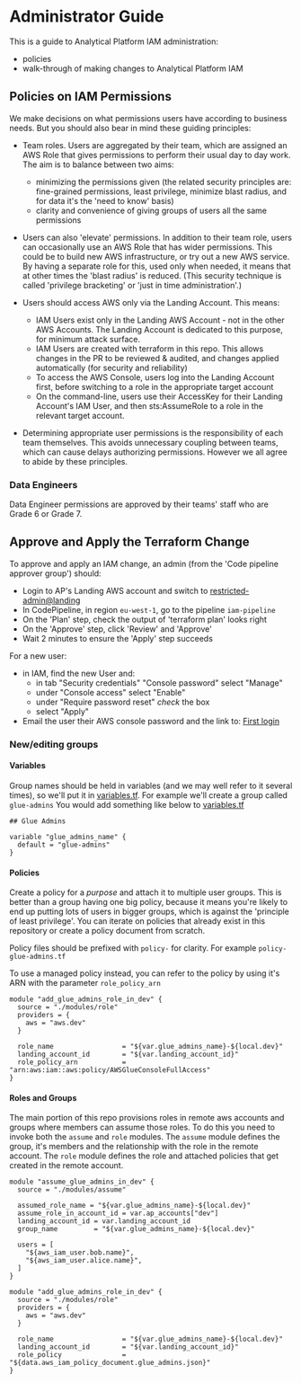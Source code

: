 # Administrator Guide

This is a guide to Analytical Platform IAM administration:

* policies
* walk-through of making changes to Analytical Platform IAM

## Policies on IAM Permissions

We make decisions on what permissions users have according to business needs. But you should also bear in mind these guiding principles:

* Team roles. Users are aggregated by their team, which are assigned an AWS Role that gives permissions to perform their usual day to day work. The aim is to balance between two aims:
  * minimizing the permissions given (the related security principles are: fine-grained permissions, least privilege, minimize blast radius, and for data it's the 'need to know' basis)
  * clarity and convenience of giving groups of users all the same permissions

* Users can also 'elevate' permissions. In addition to their team role, users can occasionally use an AWS Role that has wider permissions. This could be to build new AWS infrastructure, or try out a new AWS service. By having a separate role for this, used only when needed, it means that at other times the 'blast radius' is reduced. (This security technique is called 'privilege bracketing' or 'just in time administration'.)

* Users should access AWS only via the Landing Account. This means:
  * IAM Users exist only in the Landing AWS Account - not in the other AWS Accounts. The Landing Account is dedicated to this purpose, for minimum attack surface.
  * IAM Users are created with terraform in this repo. This allows changes in the PR to be reviewed & audited, and changes applied automatically (for security and reliability)
  * To access the AWS Console, users log into the Landing Account first, before switching to a role in the appropriate target account
  * On the command-line, users use their AccessKey for their Landing Account's IAM User, and then sts:AssumeRole to a role in the relevant target account.

* Determining appropriate user permissions is the responsibility of each team themselves. This avoids unnecessary coupling between teams, which can cause delays authorizing permissions. However we all agree to abide by these principles.

### Data Engineers

Data Engineer permissions are approved by their teams' staff who are Grade 6 or Grade 7.

## Approve and Apply the Terraform Change

To approve and apply an IAM change, an admin (from the 'Code pipeline approver group') should:

* Login to AP's Landing AWS account and switch to [restricted-admin@landing](https://signin.aws.amazon.com/switchrole?account=analytical-platform-landing&roleName=restricted-admin-landing&displayName=restricted-admin@landing)
* In CodePipeline, in region `eu-west-1`, go to the pipeline `iam-pipeline`
* On the 'Plan' step, check the output of 'terraform plan' looks right
* On the 'Approve' step, click 'Review' and 'Approve'
* Wait 2 minutes to ensure the 'Apply' step succeeds

For a new user:

* in IAM, find the new User and:
  * in tab "Security credentials" "Console password" select "Manage"
  * under "Console access" select "Enable"
  * under "Require password reset" *check* the box
  * select "Apply"
* Email the user their AWS console password and the link to: [First login](#first-login)

### New/editing groups

#### Variables

Group names should be held in variables (and we may well refer to it several times), so we'll put it in [variables.tf](variables.tf). For example we'll create a group called `glue-admins`
You would add something like below to [variables.tf](variables.tf)

```hcl
## Glue Admins

variable "glue_admins_name" {
  default = "glue-admins"
}
```

#### Policies

Create a policy for a *purpose* and attach it to multiple user groups. This is better than a group having one big policy, because it means you're likely to end up putting lots of users in bigger groups, which is against the 'principle of least privilege'. You can iterate on policies that already exist in this repository or create a policy document from scratch.

Policy files should be prefixed with `policy-` for clarity. For example `policy-glue-admins.tf`

To use a managed policy instead, you can refer to the policy by using it's ARN with the parameter `role_policy_arn`

```hcl
module "add_glue_admins_role_in_dev" {
  source = "./modules/role"
  providers = {
    aws = "aws.dev"
  }

  role_name                 = "${var.glue_admins_name}-${local.dev}"
  landing_account_id        = "${var.landing_account_id}"
  role_policy_arn           = "arn:aws:iam::aws:policy/AWSGlueConsoleFullAccess"
}
```

#### Roles and Groups

The main portion of this repo provisions roles in remote aws accounts and groups where members can assume those roles.
To do this you need to invoke both the `assume` and `role` modules. The `assume` module defines the group, it's members
and the relationship with the role in the remote account. The `role` module defines the role and attached policies that
get created in the remote account.

```hcl
module "assume_glue_admins_in_dev" {
  source = "./modules/assume"

  assumed_role_name = "${var.glue_admins_name}-${local.dev}"
  assume_role_in_account_id = var.ap_accounts["dev"]
  landing_account_id = var.landing_account_id
  group_name         = "${var.glue_admins_name}-${local.dev}"

  users = [
    "${aws_iam_user.bob.name}",
    "${aws_iam_user.alice.name}",
  ]
}

module "add_glue_admins_role_in_dev" {
  source = "./modules/role"
  providers = {
    aws = "aws.dev"
  }

  role_name                 = "${var.glue_admins_name}-${local.dev}"
  landing_account_id        = "${var.landing_account_id}"
  role_policy               = "${data.aws_iam_policy_document.glue_admins.json}"
}
```
